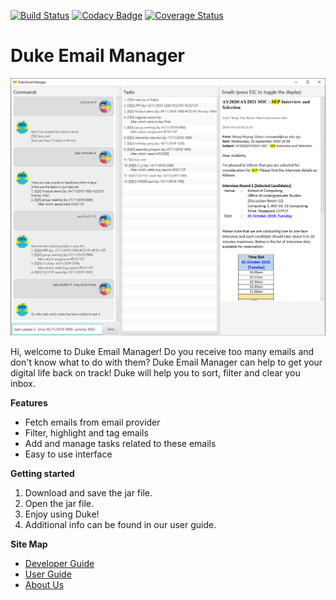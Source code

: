 [![Build Status](https://travis-ci.org/AY1920S1-CS2113T-F11-3/main.svg?branch=master)](https://travis-ci.org/AY1920S1-CS2113T-F11-3/main)
[![Codacy Badge](https://api.codacy.com/project/badge/Grade/4d466db65d0840a6b8342b62b0882dbd)](https://www.codacy.com/manual/limryan/main?utm_source=github.com&amp;utm_medium=referral&amp;utm_content=AY1920S1-CS2113T-F11-3/main&amp;utm_campaign=Badge_Grade)
[![Coverage Status](https://coveralls.io/repos/github/AY1920S1-CS2113T-F11-3/main/badge.svg?branch=master)](https://coveralls.io/github/AY1920S1-CS2113T-F11-3/main?branch=master)

# Duke Email Manager

![GUI Mockup](./docs/images/Ui.png)

Hi, welcome to Duke Email Manager! Do you receive too many emails and don't know what
to do with them? Duke Email Manager can help to get your digital life back on track! 
Duke will help you to sort, filter and clear you inbox.

**Features**

* Fetch emails from email provider
* Filter, highlight and tag emails
* Add and manage tasks related to these emails
* Easy to use interface

**Getting started**

1. Download and save the jar file.
2. Open the jar file.
3. Enjoy using Duke!
4. Additional info can be found in our user guide.

**Site Map**

* [Developer Guide](https://github.com/AY1920S1-CS2113T-F11-3/main/blob/master/docs/guides/DeveloperGuide.adoc)
* [User Guide](https://github.com/AY1920S1-CS2113T-F11-3/main/blob/master/docs/guides/UserGuide.adoc)
* [About Us](https://github.com/AY1920S1-CS2113T-F11-3/main/blob/master/docs/AboutUs.adoc)